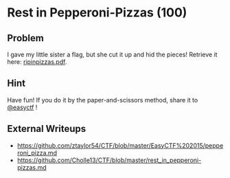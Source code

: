 # Rest in Pepperoni-Pizzas (100)

## Problem

I gave my little sister a flag, but she cut it up and hid the pieces! Retrieve it here: [ripinpizzas.pdf](files/ripinpizzas.pdf).

## Hint

Have fun! If you do it by the paper-and-scissors method, share it to [@easyctf](http://twitter.com/easyctf) !

## External Writeups

* https://github.com/ztaylor54/CTF/blob/master/EasyCTF%202015/pepperoni_pizza.md
* https://github.com/Cholle13/CTF/blob/master/rest_in_pepperoni-pizzas.md
